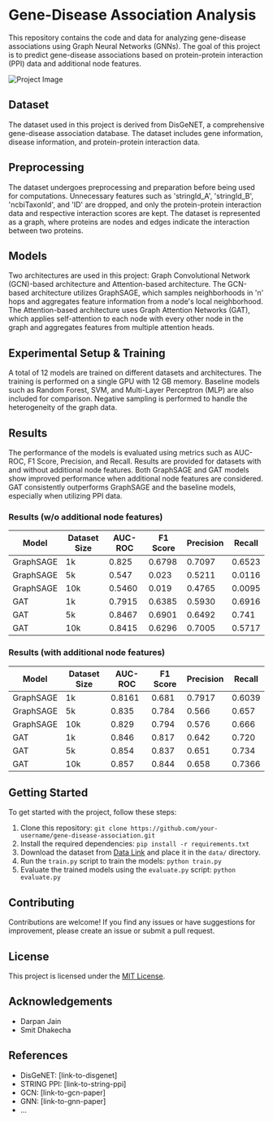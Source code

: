 # Gene-Disease Association Analysis

This repository contains the code and data for analyzing gene-disease associations using Graph Neural Networks (GNNs). The goal of this project is to predict gene-disease associations based on protein-protein interaction (PPI) data and additional node features.

![Project Image](images/project_image.png)
<!-- Insert a relevant image related to your project here -->

## Dataset

The dataset used in this project is derived from DisGeNET, a comprehensive gene-disease association database. The dataset includes gene information, disease information, and protein-protein interaction data.

## Preprocessing

The dataset undergoes preprocessing and preparation before being used for computations. Unnecessary features such as 'stringId_A', 'stringId_B', 'ncbiTaxonId', and 'ID' are dropped, and only the protein-protein interaction data and respective interaction scores are kept. The dataset is represented as a graph, where proteins are nodes and edges indicate the interaction between two proteins.

## Models

Two architectures are used in this project: Graph Convolutional Network (GCN)-based architecture and Attention-based architecture. The GCN-based architecture utilizes GraphSAGE, which samples neighborhoods in 'n' hops and aggregates feature information from a node's local neighborhood. The Attention-based architecture uses Graph Attention Networks (GAT), which applies self-attention to each node with every other node in the graph and aggregates features from multiple attention heads.

## Experimental Setup & Training

A total of 12 models are trained on different datasets and architectures. The training is performed on a single GPU with 12 GB memory. Baseline models such as Random Forest, SVM, and Multi-Layer Perceptron (MLP) are also included for comparison. Negative sampling is performed to handle the heterogeneity of the graph data.

## Results

The performance of the models is evaluated using metrics such as AUC-ROC, F1 Score, Precision, and Recall. Results are provided for datasets with and without additional node features. Both GraphSAGE and GAT models show improved performance when additional node features are considered. GAT consistently outperforms GraphSAGE and the baseline models, especially when utilizing PPI data.

### Results (w/o additional node features)

Model | Dataset Size | AUC-ROC | F1 Score | Precision | Recall
--- | --- | --- | --- | --- | ---
GraphSAGE | 1k | 0.825 | 0.6798 | 0.7097 | 0.6523
GraphSAGE | 5k | 0.547 | 0.023 | 0.5211 | 0.0116
GraphSAGE | 10k | 0.5460 | 0.019 | 0.4765 | 0.0095
GAT | 1k | 0.7915 | 0.6385 | 0.5930 | 0.6916
GAT | 5k | 0.8467 | 0.6901 | 0.6492 | 0.741
GAT | 10k | 0.8415 | 0.6296 | 0.7005 | 0.5717

### Results (with additional node features)

Model | Dataset Size | AUC-ROC | F1 Score | Precision | Recall
--- | --- | --- | --- | --- | ---
GraphSAGE | 1k | 0.8161 | 0.681 | 0.7917 | 0.6039
GraphSAGE | 5k | 0.835 | 0.784 | 0.566 | 0.657
GraphSAGE | 10k | 0.829 | 0.794 | 0.576 | 0.666
GAT | 1k | 0.846 | 0.817 | 0.642 | 0.720
GAT | 5k | 0.854 | 0.837 | 0.651 | 0.734
GAT | 10k | 0.857 | 0.844 | 0.658 | 0.7366

## Getting Started

To get started with the project, follow these steps:

1. Clone this repository: `git clone https://github.com/your-username/gene-disease-association.git`
2. Install the required dependencies: `pip install -r requirements.txt`
3. Download the dataset from [Data Link](https://example.com/data) and place it in the `data/` directory.
4. Run the `train.py` script to train the models: `python train.py`
5. Evaluate the trained models using the `evaluate.py` script: `python evaluate.py`

<!-- Insert any relevant code snippets or instructions here -->

## Contributing

Contributions are welcome! If you find any issues or have suggestions for improvement, please create an issue or submit a pull request.

## License

This project is licensed under the [MIT License](LICENSE).

## Acknowledgements

- Darpan Jain
- Smit Dhakecha


## References

- DisGeNET: [link-to-disgenet]
- STRING PPI: [link-to-string-ppi]
- GCN: [link-to-gcn-paper]
- GNN: [link-to-gnn-paper]
- ...

